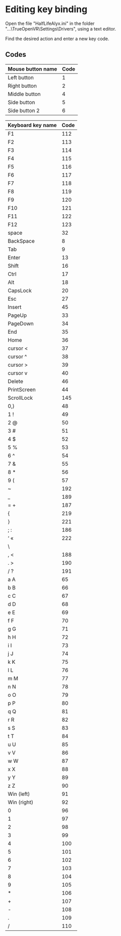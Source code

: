 ﻿# Editing key binding
Open the file "HalfLifeAlyx.ini" in the folder "...\TrueOpenVR\Settings\Drivers", using a text editor.

Find the desired action and enter a new key code.


## Codes
Mouse button name | Code
------------ | -------------
Left button | 1
Right button | 2
Middle button | 4
Side button | 5
Side button 2 | 6


Keyboard key name | Сode
------------ | -------------
F1 | 112
F2 | 113
F3 | 114
F4 | 115
F5 | 116
F6 | 117
F7 | 118
F8 | 119
F9 | 120
F10 | 121
F11 | 122
F12 | 123
space | 32
BackSpace | 8
Tab | 9
Enter | 13
Shift | 16
Ctrl | 17
Alt | 18
CapsLock | 20
Esc | 27
Insert | 45
PageUp | 33
PageDown | 34
End | 35
Home | 36
cursor < | 37
cursor ^ | 38
cursor > | 39
cursor v | 40
Delete | 46
PrintScreen | 44
ScrollLock | 145
0,) | 48
1 ! | 49
2 @ | 50
3 # | 51
4 $ | 52
5 % | 53
6 ^ | 54
7 & | 55
8 * | 56
9 ( | 57
~ | 192
_ | 189
= + | 187
{ | 219
} | 221
; : | 186
‘ « | 222
\ | | 220
, < | 188
. > | 190
/ ? | 191
a A | 65
b B | 66
c C | 67
d D | 68
e E | 69
f F | 70
g G | 71
h H | 72
i I | 73
j J | 74
k K | 75
l L | 76
m M | 77
n N | 78
o O | 79
p P | 80
q Q | 81
r R | 82
s S | 83
t T | 84
u U | 85
v V | 86
w W | 87
x X | 88
y Y | 89
z Z | 90
Win (left) | 91
Win (right) | 92
0 | 96
1 | 97
2 | 98
3 | 99
4 | 100
5 | 101
6 | 102
7 | 103
8 | 104
9 | 105
* | 106
+ | 107
- | 108
. | 109
/ | 110